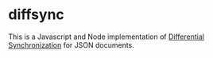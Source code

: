 diffsync
========
This is a Javascript and Node implementation of [Differential Synchronization](https://neil.fraser.name/writing/sync/) for JSON documents.